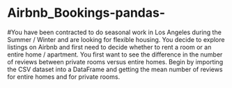 # Airbnb_Bookings-pandas-
#You have been contracted to do seasonal work in Los Angeles during the Summer / Winter and are looking for flexible housing. You decide to explore listings on Airbnb and first need to decide whether to rent a room or an entire home / apartment. You first want to see the difference in the number of reviews between private rooms versus entire homes. Begin by importing the CSV dataset into a DataFrame and getting the mean number of reviews for entire homes and for private rooms.
